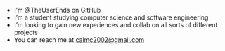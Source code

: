 - I’m @TheUserEnds on GitHub
- I’m a student studying computer science and software engineering
- I’m looking to gain new experiences and collab on all sorts of different projects
- You can reach me at calmc2002@gmail.com

<!---
TheUserEnds/TheUserEnds is a ✨ special ✨ repository because its `README.md` (this file) appears on your GitHub profile.
You can click the Preview link to take a look at your changes.
--->
